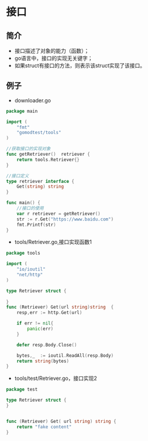 # 接口

## 简介

* 接口描述了对象的能力（函数）；
* go语言中，接口的实现无关键字；
* 如果struct有接口的方法，则表示该struct实现了该接口。


## 例子

* downloader.go  

```go
package main

import (
	"fmt"
	"gomodtest/tools"
)

//获取接口的实现对象
func getRetriever()  retriever {
	return tools.Retriever{}
}

//接口定义
type retriever interface {
	Get(string) string
}

func main() {
	//接口的使用
	var r retriever = getRetriever()
	str := r.Get("https://www.baidu.com")
	fmt.Printf(str)
}

```

* tools/Retriever.go,接口实现函数1  
```go 
package tools

import (
	"io/ioutil"
	"net/http"
)

type Retriever struct {
	
}
func (Retriever) Get(url string)string  {
	resp,err := http.Get(url)

	if err != nil{
		panic(err)
	}

	defer resp.Body.Close()

	bytes,_  := ioutil.ReadAll(resp.Body)
	return string(bytes)
}
```

* tools/test/Retriever.go，接口实现2  
```go
package test

type Retriever struct {
}


func (Retriever) Get( url string) string {
	return "fake content"
}
```